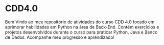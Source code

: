 # CDD4.0
Bem Vindo ao meu repositório de atividades do curso CDD 4.0 focado em aprimorar habilidades em Python na área de Back-End. Contém exercícios e projetos desenvolvidos durante o curso para praticar Python, Java e Banco de Dados. Acompanhe meu progresso e aprendizado!
